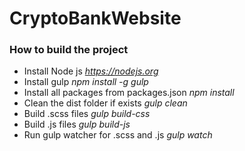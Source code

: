 # CryptoBankWebsite

### How to build the project

- Install Node js *https://nodejs.org*
- Install gulp *npm install -g gulp*
- Install all packages from packages.json *npm install*
- Clean the dist folder if exists *gulp clean*
- Build .scss files *gulp build-css*
- Build .js files *gulp build-js*
- Run gulp watcher for .scss and .js *gulp watch*